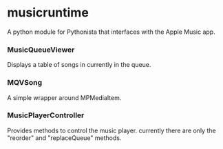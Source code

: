 # musicruntime
A python module for Pythonista that interfaces with the Apple Music app.

### MusicQueueViewer
Displays a table of songs in currently in the queue.
### MQVSong
A simple wrapper around MPMediaItem.
### MusicPlayerController
Provides methods to control the music player. currently there are only the "reorder" and "replaceQueue" methods.
